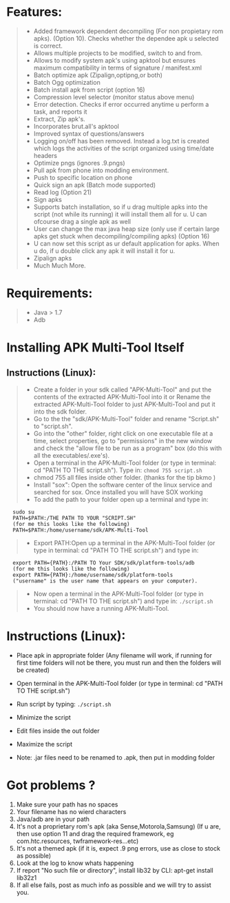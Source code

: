 
# Features: 
> - Added framework dependent decompiling (For non propietary rom apks). (Option 10). Checks whether the dependee apk u selected is correct.
> - Allows multiple projects to be modified, switch to and from.
> - Allows to modify system apk's using apktool but ensures maximum compatibility in terms of signature / manifest.xml
> - Batch optimize apk (Zipalign,optipng,or both)
> - Batch Ogg optimization
> - Batch install apk from script (option 16)
> - Compression level selector (monitor status above menu)
> - Error detection. Checks if error occurred anytime u perform a task, and reports it
> - Extract, Zip apk's.
> - Incorporates brut.all's apktool
> - Improved syntax of questions/answers
> - Logging on/off has been removed. Instead a log.txt is created which logs the activities of the script organized using time/date headers
> - Optimize pngs (ignores .9.pngs)
> - Pull apk from phone into modding environment.
> - Push to specific location on phone
> - Quick sign an apk (Batch mode supported)
> - Read log (Option 21)
> - Sign apks
> - Supports batch installation, so if u drag multiple apks into the script (not while its running) it will install them all for u. U can ofcourse drag a single apk as well 
> - User can change the max java heap size (only use if certain large apks get stuck when decompiling/compiling apks) (Option 16)
> - U can now set this script as ur default application for apks. When u do, if u double click any apk it will install it for u. 
> - Zipalign apks
> - Much Much More.


# Requirements: 
> * Java > 1.7
> * Adb


# Installing APK Multi-Tool Itself
## Instructions (Linux):
> - Create a folder in your sdk called "APK-Multi-Tool" and put the contents of the extracted APK-Multi-Tool into it or Rename the extracted APK-Multi-Tool folder to just APK-Multi-Tool and put it into the sdk folder.
> - Go to the the "sdk/APK-Multi-Tool" folder and rename "Script.sh" to "script.sh".
> - Go into the "other" folder, right click on one executable file at a time, select properties, go to "permissions" in the new window and check the "allow file to be run as a program" box (do this with all the executables/.exe's).
> - Open a terminal in the APK-Multi-Tool folder (or type in terminal: cd "PATH TO THE script.sh"). Type in:
  `chmod 755 script.sh`
> - chmod 755 all files inside other folder. (thanks for the tip bkmo  )
> - Install "sox": Open the software center of the linux service and searched for sox. Once installed you will have SOX working
> - To add the path to your folder open up a terminal and type in:

```shell
  sudo su
  PATH=$PATH:/THE PATH TO YOUR "SCRIPT.SH"
  (for me this looks like the following)
  PATH=$PATH:/home/username/sdk/APK-Multi-Tool
```
> - Export PATH:Open up a terminal in the APK-Multi-Tool folder (or type in terminal: cd "PATH TO THE script.sh") and type in:
```
  export PATH={PATH}:/PATH TO Your SDK/sdk/platform-tools/adb
  (for me this looks like the following)
  export PATH={PATH}:/home/username/sdk/platform-tools
  ("username" is the user name that appears on your computer).
```
> - Now open a terminal in the APK-Multi-Tool folder (or type in terminal: cd "PATH TO THE script.sh") and type in:
  `./script.sh`
> - You should now have a running APK-Multi-Tool.


# Instructions (Linux): 
- Place apk in appropriate folder (Any filename will work, if running for first time folders will not be there, you must run and then the folders will be created) 
- Open terminal in the APK-Multi-Tool folder (or type in terminal: cd "PATH TO THE script.sh")
- Run script by typing:
 `./script.sh`
- Minimize the script
- Edit files inside the out folder
- Maximize the script

- Note: .jar files need to be renamed to .apk, then put in modding folder

# Got problems ?

1. Make sure your path has no spaces
2. Your filename has no wierd characters
3. Java/adb are in your path
4. It's not a proprietary rom's apk (aka Sense,Motorola,Samsung) (If u are, then use option 11 and drag the required framework, eg com.htc.resources, twframework-res...etc)
5. It's not a themed apk (if it is, expect .9 png errors, use as close to stock as possible)
6. Look at the log to know whats happening
7. If report "No such file or directory", install lib32 by CLI: apt-get install lib32z1
8. If all else fails, post as much info as possible and we will try to assist you.
